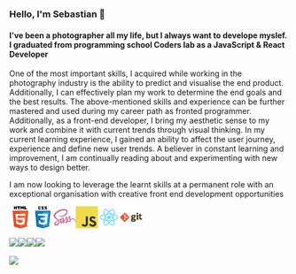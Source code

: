 ### Hello, I'm Sebastian 👋

#### I've been a photographer all my life, but I always want to develope myslef. I graduated from programming school Coders lab as a JavaScript & React Developer

One of the most important skills, I acquired while working in the photography industry is the ability to predict and visualise the end product. Additionally, I can effectively plan my work to determine the end goals and the best results. The above-mentioned skills and experience can be further mastered and used during my career path as fronted programmer. Additionally, as a front-end developer, I bring my aesthetic sense to my work and combine it with current trends through visual thinking. In my current learning experience, I gained an ability to affect the user journey, experience and define new user trends. A believer in constant learning and improvement, I am continually reading about and experimenting with new ways to design better.

I am now looking to leverage the learnt skills at a permanent role with an exceptional
organisation with creative front end development opportunities

<img src="https://raw.githubusercontent.com/github/explore/80688e429a7d4ef2fca1e82350fe8e3517d3494d/topics/html/html.png" height="40"><img src="https://raw.githubusercontent.com/github/explore/80688e429a7d4ef2fca1e82350fe8e3517d3494d/topics/css/css.png" height="40"><img src="https://raw.githubusercontent.com/github/explore/80688e429a7d4ef2fca1e82350fe8e3517d3494d/topics/sass/sass.png" height="40"><img src="https://raw.githubusercontent.com/github/explore/80688e429a7d4ef2fca1e82350fe8e3517d3494d/topics/javascript/javascript.png" height="40"><img src="https://raw.githubusercontent.com/github/explore/80688e429a7d4ef2fca1e82350fe8e3517d3494d/topics/react/react.png" height="40"><img src="https://raw.githubusercontent.com/github/explore/80688e429a7d4ef2fca1e82350fe8e3517d3494d/topics/git/git.png" height="40">

<img src="https://www.svgrepo.com/show/65070/adobe-photoshop.svg" height="30"><img src="https://www.svgrepo.com/show/90996/adobe-lightroom.svg" height="30"><img src="https://www.svgrepo.com/show/303185/premiere-cc-logo.svg" height="30"><img src="https://upload.wikimedia.org/wikipedia/commons/3/34/Capture-one-logo.svg" height="30">

<img src="https://github-readme-stats.vercel.app/api?username=Kenseikun&&show_icons=true&title_color=ffffff&icon_color=bb2acf&text_color=daf7dc&bg_color=151515">
